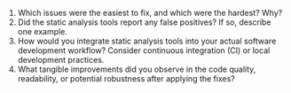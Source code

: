 1.	Which issues were the easiest to fix, and which were the hardest? Why?
2.	Did the static analysis tools report any false positives? If so, describe one example.
3.	How would you integrate static analysis tools into your actual software development workflow? Consider continuous integration (CI) or local development practices.
4.	What tangible improvements did you observe in the code quality, readability, or potential robustness after applying the fixes?
